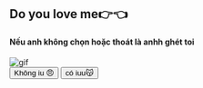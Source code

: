 <!DOCTYPE html>
<html lang="en">
<head>
    <meta charset="UTF-8">
    <meta name="viewport" content="width=device-width, initial-scale=1.0">
    <title>Moving button | Jessica</title>
    <link rel="stylesheet" href="style.css"/>
</head>
<body>
    <div class="wrapper">
        <h2 class="question">Do you love me👉👈</h2>
        <h4 class="question-prompt">Nếu anh không chọn hoặc thoát là anhh ghét toi</h4>
        <img class="gif" alt="gif" src="https://media.giphy.com/media/PcCh9x9Pz5d2CriuMQ/giphy.gif"/>
        <div class="btn-group">
            <button class="yes-btn">Không iu 😠</button>
            <button class="no-btn">có iuu😽</button>
        </div>
    </div>
    <script src="script.js"></script>
</body>
</html>
